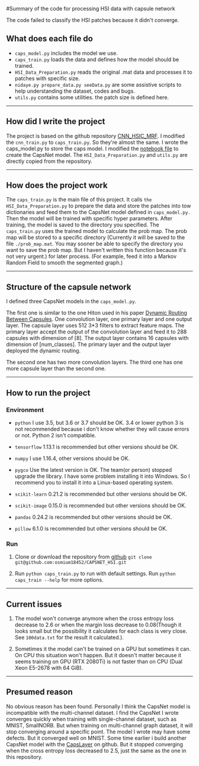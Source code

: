 #Summary of the code for processing HSI data with capsule network

The code failed to classify the HSI patches because it didn't converge.

## What does each file do

- `caps_model.py` includes the model we use.
- `caps_train.py` loads the data and defines how the model should be trained.
- `HSI_Data_Preparation.py` reads the original .mat data and processes it to patches with specific size. 
- `nidaye.py prepare_data.py seeData.py` are some assistive scripts to help understanding the dataset, codes and bugs.
- `utils.py` contains some utilities. the patch size is defined here.

---

## How did I write the project

The project is based on the github repository [CNN_HSIC_MRF](https://github.com/xiangyongcao/CNN_HSIC_MRF). I modified 
the `cnn_train.py` to `caps_train.py`. So they're almost the same. I wrote the caps_model.py to store the caps model. I
modified the [notebook file](https://github.com/ageron/handson-ml/blob/master/extra_capsnets-cn.ipynb) to create the 
CapsNet model. The `HSI_Data_Preparation.py` and `utils.py` are directly copied from the repository. 

--- 

## How does the project work

The `caps_train.py` is the main file of this project. It calls `the HSI_Data_Preparation.py` to prepare the data and 
store the patches into tow dictionaries and feed them to the CapsNet model defined in `caps_model.py.` Then the model 
will be trained with specific hyper parameters. After training, the model is saved to the directory you specified. The 
`caps_train.py` uses the trained model to calculate the prob map. The prob map will be stored to a specific directory 
(Currently it will be saved to the file `./prob_map.mat`. You may sooner be able to specify the directory you want to 
save the prob map. But I haven't written this function because it's not very urgent.) for later process. (For example, 
feed it into a Markov Random Field to smooth the segmented graph.)

---

## Structure of the capsule network

I defined three CapsNet models in the `caps_model.py`. 

The first one is similar to the one Hiton used in his paper 
[Dynamic Routing Between Capsules](https://arxiv.org/abs/1710.09829). One convolution layer, one primary layer and one
output layer. The capsule layer uses 512 3*3 filters to extract feature maps. The primary layer accept the output of 
the convolution layer and feed it to 288 capsules with dimension of [8]. The output layer contains 16 capsules with 
dimension of [num_classes]. The primary layer and the output layer deployed the dynamic routing.

The second one has two more convolution layers. The third one has one more capsule layer than the second one. 

--- 

## How to run the project

### Environment

- `python` I use 3.5, but 3.6 or 3.7 should be OK. 3.4 or lower python 3 is not recommended because i don't know 
whether they will cause errors or not. Python 2 isn't compatible.

- `tensorflow` 1.13.1 is recommended but other versions should be OK.

- `numpy` I use 1.16.4, other versions should be OK.

- `pygco` Use the latest version is OK. The team(or person) stopped upgrade the library. I have some problem 
installing it into Windows. So I recommend you to install it into a Linux-based operating system. 

- `scikit-learn` 0.21.2 is recommended but other versions should be OK.

- `scikit-image` 0.15.0 is recommended but other versions should be OK.

- `pandas` 0.24.2 is recommended but other versions should be OK.

- `pillow` 6.1.0 is recommended but other versions should be OK.

### Run

1. Clone or download the repository from [github](https://github.com/osmium18452/CAPSNET_HSI)
`git clone git@github.com:osmium18452/CAPSNET_HSI.git`

2. Run `python caps_train.py` to run with default settings. Run `python caps_train --help` for more options.

---

## Current issues

1. The model won't converge anymore when the cross entropy loss decrease to 2.6 or when the margin loss decrease to 
0.08(Though it looks small but the possibility it calculates for each class is very close. See `100data.txt` for the 
result it calculated.).

2. Sometimes it the model can't be trained on a GPU but sometimes it can. On CPU this situation won't happen. But it 
doesn't matter because it seems training on GPU (RTX 2080Ti) is not faster than on CPU (Dual Xeon E5-2678 with 64 GiB).

---

## Presumed reason

No obvious reason has been found. Personally I think the CapsNet model is incompatible with the multi-channel dataset. 
I find the CapsNet I wrote converges quickly when training with single-channel dataset, such as MNIST, SmallNORB. But 
when training on multi-channel graph dataset, it will stop converging around a specific point. The model I wrote may 
have some defects. But it converged well on MNIST. Some time earlier i build another CapsNet model with the 
[CapsLayer](https://github.com/naturomics/CapsLayer) on github. But it stopped converging when the cross entropy loss 
decreased to 2.5, just the same as the one in this repository.
